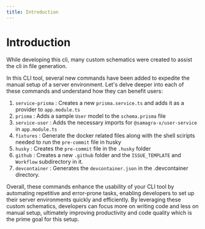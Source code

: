 ```yaml
---
title: Introduction
---
```


<head>
  <title>Stencil-Cli Introduction</title>
</head>
<p>

# Introduction

While developing this cli, many custom schematics were created to assist the cli in file generation.

In this CLI tool, several new commands have been added to expedite the manual setup of a server environment. Let's delve deeper into each of these commands and understand how they can benefit users:

1. `service-prisma` : Creates a new `prisma.service.ts` and adds it as a provider to `app.module.ts`
2. `prisma` : Adds a sample `User` model to the `schema.prisma` file
3. `service-user` : Adds the necessary imports for `@samagra-x/user-service` in `app.module.ts`
4. `fixtures` : Generate the docker related files along with the shell sciripts needed to run the `pre-commit` file in husky
5. `husky` : Creates the `pre-commit` file in the `.husky` folder
6. `github` : Creates a new `.github` folder and the `ISSUE_TEMPLATE` and `Workflow` subdirectory in it.
7. `devcontainer` : Generates the `devcontainer.json` in the .devcontainer directory.

Overall, these commands enhance the usability of your CLI tool by automating repetitive and error-prone tasks, enabling developers to set up their server environments quickly and efficiently. By leveraging these custom schematics, developers can focus more on writing code and less on manual setup, ultimately improving productivity and code quality which is the prime goal for this setup.

</p>
